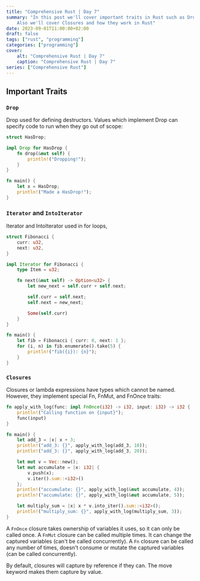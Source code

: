 ```yaml
---
title: "Comprehensive Rust | Day 7"
summary: "In this post we'll cover important traits in Rust such as Drop, Iterator, IntoIterator.
    Also we'll cover Closures and how they work in Rust"
date: 2023-09-01T11:00:00+02:00
draft: false
tags: ["rust", "programming"]
categories: ["programming"]
cover:
    alt: "Comprehensive Rust | Day 7"
    caption: "Comprehensive Rust | Day 7"
series: ["Comprehensive Rust"]
---
```


## Important Traits

### `Drop`
Drop used for defining destructors. Values which implement Drop can specify code to run when they go out of scope:

```rust
struct HasDrop;

impl Drop for HasDrop {
    fn drop(&mut self) {
        println!("Dropping!");
    }
}

fn main() {
    let x = HasDrop;
    println!("Made a HasDrop!");
}
```

### `Iterator` and `IntoIterator`
Iterator and IntoIterator used in for loops,

```rust
struct Fibonacci {
    curr: u32,
    next: u32,
}

impl Iterator for Fibonacci {
    type Item = u32;

    fn next(&mut self) -> Option<u32> {
        let new_next = self.curr + self.next;

        self.curr = self.next;
        self.next = new_next;

        Some(self.curr)
    }
}

fn main() {
    let fib = Fibonacci { curr: 0, next: 1 };
    for (i, n) in fib.enumerate().take(5) {
        println!("fib({i}): {n}");
    }
}
```

### `Closures`
Closures or lambda expressions have types which cannot be named. However, they implement special Fn, FnMut, and FnOnce traits:

```rust
fn apply_with_log(func: impl FnOnce(i32) -> i32, input: i32) -> i32 {
    println!("Calling function on {input}");
    func(input)
}

fn main() {
    let add_3 = |x| x + 3;
    println!("add_3: {}", apply_with_log(add_3, 10));
    println!("add_3: {}", apply_with_log(add_3, 20));

    let mut v = Vec::new();
    let mut accumulate = |x: i32| {
        v.push(x);
        v.iter().sum::<i32>()
    };
    println!("accumulate: {}", apply_with_log(&mut accumulate, 4));
    println!("accumulate: {}", apply_with_log(&mut accumulate, 5));

    let multiply_sum = |x| x * v.into_iter().sum::<i32>();
    println!("multiply_sum: {}", apply_with_log(multiply_sum, 3));
}
```

A `FnOnce` closure takes ownership of variables it uses, so it can only be called once.
A `FnMut` closure can be called multiple times. It can change the captured variables (can't be called concurrently).
A `Fn` closure can be called any number of times, doesn't consume or mutate the captured variables (can be called concurrently).

By default, closures will capture by reference if they can. The move keyword makes them capture by value.




